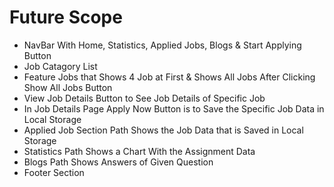
# Future Scope

* NavBar With Home, Statistics, Applied Jobs, Blogs & Start Applying Button
* Job Catagory List 
* Feature Jobs that Shows 4 Job at First & Shows All Jobs After Clicking Show All Jobs Button
* View Job Details Button to See Job Details of Specific Job
* In Job Details Page Apply Now Button is to Save the Specific Job Data in Local Storage
* Applied Job Section Path Shows the Job Data that is Saved in Local Storage
* Statistics Path Shows a Chart With the Assignment Data
* Blogs Path Shows Answers of Given Question
* Footer Section 

